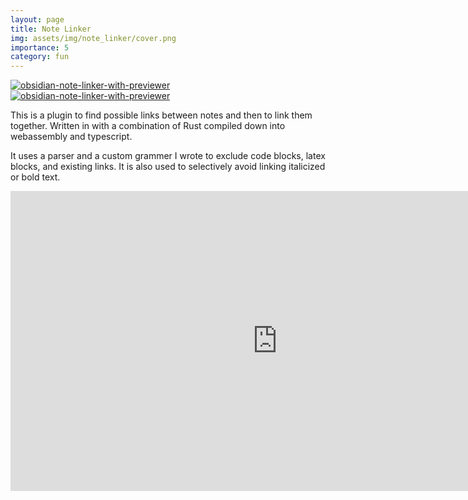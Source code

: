 ```yaml
---
layout: page
title: Note Linker
img: assets/img/note_linker/cover.png
importance: 5
category: fun
---
```



<div class="repo p-2 text-center">
  <a href="https://github.com/nickrallison/obsidian-note-linker-with-previewer">
    <img
      class="repo-img-light w-100"
      alt="obsidian-note-linker-with-previewer"
      src="https://github-readme-stats.vercel.app/api/pin/?username=nickrallison&repo=obsidian-note-linker-with-previewer&theme={{ site.repo_theme_light }}&show_owner={{ show_owner }}&description_lines_count={{ max_lines }}"
    >
    <img
      class="repo-img-dark w-100"
      alt="obsidian-note-linker-with-previewer"
      src="https://github-readme-stats.vercel.app/api/pin/?username=nickrallison&repo=obsidian-note-linker-with-previewer&theme={{ site.repo_theme_dark }}&show_owner={{ show_owner }}&description_lines_count={{ max_lines }}"
    >
  </a>
</div>

This is a plugin to find possible links between notes and then to link them together. Written in with a combination of Rust compiled down into webassembly and typescript.

It uses a parser and a custom grammer I wrote to exclude code blocks, latex blocks, and existing links. It is also used to selectively avoid linking italicized or bold text.

<div class="embed-container">
  <iframe
      src="https://github.com/user-attachments/assets/5c3170db-0e39-4ac1-83bb-f0a183b30478"
      width="854"
      height="480"
      frameborder="0"
      allowfullscreen="true">
  </iframe>
</div>
